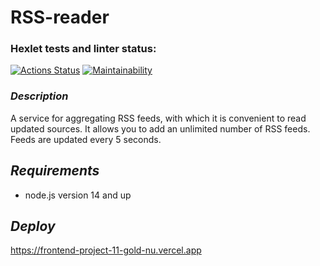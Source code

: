 # RSS-reader

### Hexlet tests and linter status:
[![Actions Status](https://github.com/maaladina/frontend-project-11/actions/workflows/hexlet-check.yml/badge.svg)](https://github.com/maaladina/frontend-project-11/actions)
[![Maintainability](https://api.codeclimate.com/v1/badges/363f7c0304eaf3165027/maintainability)](https://codeclimate.com/github/maaladina/frontend-project-11/maintainability)

### _Description_
A service for aggregating RSS feeds, with which it is convenient to read updated sources. It allows you to add an unlimited number of RSS feeds. Feeds are updated every 5 seconds.

## _Requirements_
- node.js version 14 and up

## _Deploy_
https://frontend-project-11-gold-nu.vercel.app